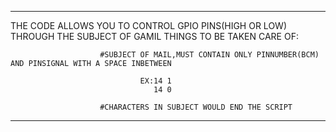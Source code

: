 **************************************************************************************************************************************
THE CODE ALLOWS YOU TO CONTROL GPIO PINS(HIGH OR LOW) THROUGH THE SUBJECT OF GAMIL
THINGS TO BE TAKEN CARE OF:
                        
                        #SUBJECT OF MAIL,MUST CONTAIN ONLY PINNUMBER(BCM) AND PINSIGNAL WITH A SPACE INBETWEEN
                                
                                 EX:14 1
                                    14 0
                                 
                        #CHARACTERS IN SUBJECT WOULD END THE SCRIPT
**************************************************************************************************************************************
